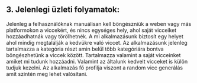 ## 3. Jelenlegi üzleti folyamatok:

Jelenleg a felhasználóknak manuálisan kell böngészniük a weben vagy más platformokon a viccekért, és nincs egységes hely,
ahol saját vicceiket hozzáadhatnák vagy törölhetnék.
A mi alkalmazásunk biztosít egy helyet ahol mindig megtalálják a
kedvükre való viccet.
Az alkalmazásunk jelenleg tartalmazza a kategória részt amin belül több kategóriára bontva
böngészhetünk a viccek között.
Tartalmazza valamint a saját vicceinket amiket mi tudunk hozzáadni.
Valamint az általunk
kedvelt vicceket is külön tudjuk kezelni.
Az alkalmazás fő profilja viszont a random vicc generálás amit szintén
meg lehet valósítani.
